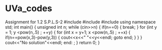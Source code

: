 # UVa_codes
Assignment for 1.2 S.P.L.S-2 
#include <iostream>
#include <string>
#include <cmath>
using namespace std;
int main()
{
    unsigned int n;
    while (cin>>n)
    {
        if(n==0)
        {
            break;
        }
        for (int y = 1; y <pow(n,.5) ; ++y) {
            for (int x = y+1; x <pow(n,.5) ; ++x) {
                if(n==pow(x,3)-pow(y,3))
                {
                    cout<<x<<" "<<y<<endl;
                    goto end;
                }
            }
        }
        cout<<"No solution"<<endl;
        end:
        ;
    }
    return 0;
}

